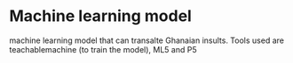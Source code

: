 # Machine learning model

machine learning model that can transalte Ghanaian insults.
Tools used are teachablemachine (to train the model), ML5 and P5